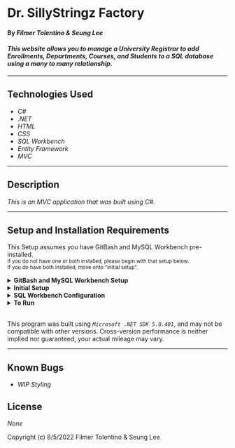 # Dr. SillyStringz Factory

#### By _**Filmer Tolentino & Seung Lee**_   

#### _This website allows you to manage a University Registrar to add Enrollments, Departments, Courses, and Students to a SQL database using a many to many relationship._  

---


## Technologies Used

* _C#_
* _.NET_
* _HTML_
* _CSS_
* _SQL Workbench_
* _Entity Framework_
* _MVC_

---
## Description

_This is an MVC application that was built using C#._

---
## Setup and Installation Requirements
This Setup assumes you have GitBash and MySQL Workbench pre-installed. 
<br><small>If you do not have one or both installed, please begin with that setup below. 
<br>If you _do_ have both installed, move onto "initial setup".</small>

<details>
<summary><strong>GitBash and MySQL Workbench Setup</strong></summary>
<ol>
<li>https://git-scm.com/download/  
<li>Download Git and follow the setup wizard. 
<li>https://dev.mysql.com/downloads/workbench/     
<li>Download MySQL Workbench
<li>Follow the setup wizard & create a localhost server on port 3306.
<li>Keep track of your username and password, this will be used in the connection steps of <strong>"SQL Workbench Configuration"</strong>  
</details>
<details>
<summary><strong>Initial Setup</strong></summary>
<ol>
<li>Copy the git repository url: https://github.com/ftolentino/UniversityRegistrar.Solution.git
<li>Open a terminal and navigate to your Desktop with <strong>cd</strong> command
<li>Run,   
<strong>$ git clone https://github.com/ftolentino/UniversityRegistrar.Solution.git</strong>
<li>In the terminal, navigate into the root directory of the cloned project folder "UniversityRegistrar.Solution".
<li>Navigate to the projects root directory, "UniversityRegistrar".
<li>Move onto "SQL Workbench Configuration" instructions below to build the necessary database.
<br>
</details>

<details>
<summary><strong>SQL Workbench Configuration</strong></summary>
<ol>
<li>Create an appsetting.json file in the "UniversityRegistrar" directory  
   <pre>UniversityRegistrar.Solution
   └── UniversityRegistrar
    └── appsetting.json</pre>
<li> Insert the following code: <br>

<pre>{
  "ConnectionStrings": {
      "DefaultConnection": "Server=localhost;Port=3306;database=university_registrar;uid=root;pwd=epicodus;"
  }
}</pre>
<small>*Note: you must include your password in the code block section labeled "YOUR-PASSWORD-HERE".</small><br>
<small>**Note: you must include your username in the code block section labeled "YOUR-USERNAME-HERE".</small><br>
<small>***Note: if you plan to push this cloned project to a public-facing repository, remember to add the appsettings.json file to your .gitignore before doing so.</small>

<li>In root directory of project folder "UniversityRegistrar", run  
<strong>$ dotnet ef migrations add restoreDatabase</strong>
<li>Then run <strong>$ dotnet ef database update</strong>

<ol> 
  <li>Open SQL Workbench.
  <li>Navigate to "university_registrar" schema.
  <li>Click the drop down, select "Tables" drop down.
  <li>Verify the tables, you should see <strong>course</strong>, <strong>department</strong>, <strong>student</strong>,& <strong>enrollment</strong>.
  
</details>

<details>
<summary><strong>To Run</strong></summary>
Navigate to:  
   <pre>UniversityRegistrar.Solution
   └── <strong>UniversityRegistrar</strong></pre>

Run ```$ dotnet restore``` in the terminal.<br>
Run ```$ dotnet run``` in the terminal.
</details>
<br>

This program was built using *`Microsoft .NET SDK 5.0.401`*, and may not be compatible with other versions. Cross-version performance is neither implied nor guaranteed, your actual mileage may vary.

---
## Known Bugs

* _WIP Styling_

## License

_None_

Copyright (c) 8/5/2022 Filmer Tolentino & Seung Lee